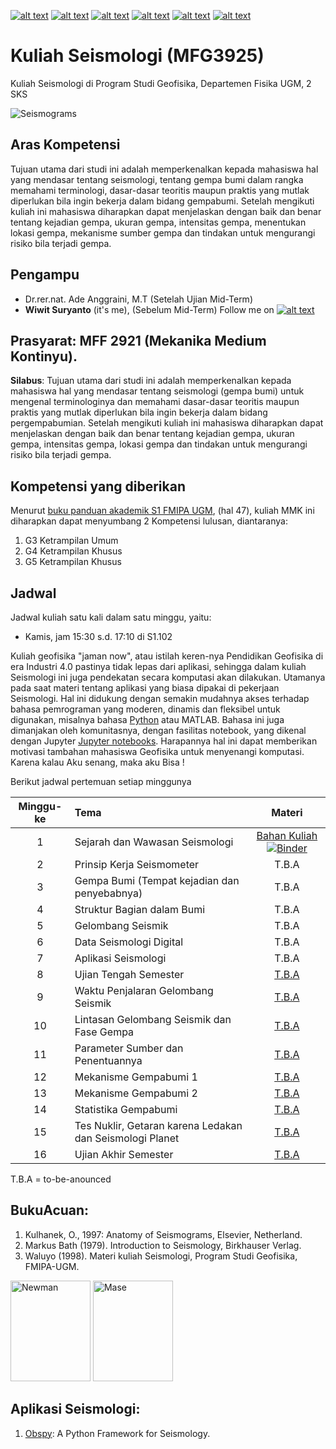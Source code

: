 [![alt text][1.1]][1]
[![alt text][2.1]][2]
[![alt text][3.1]][3]
[![alt text][4.1]][4]
[![alt text][5.1]][5]
[![alt text][6.1]][6]

[1.1]: http://i.imgur.com/tXSoThF.png (twitter icon with padding)
[2.1]: http://i.imgur.com/P3YfQoD.png (facebook icon with padding)
[3.1]: http://i.imgur.com/yCsTjba.png (google plus icon with padding)
[4.1]: http://i.imgur.com/YckIOms.png (tumblr icon with padding)
[5.1]: http://i.imgur.com/1AGmwO3.png (dribbble icon with padding)
[6.1]: http://i.imgur.com/0o48UoR.png (github icon with padding)



# Kuliah Seismologi (MFG3925)
Kuliah Seismologi di Program Studi Geofisika, Departemen Fisika UGM, 2 SKS

![Seismograms](https://chenseismolab.org/wp-content/uploads/2017/09/cropped-Header_image7_waveform_fitting_Chenetal2015JGR-1.png)
## Aras Kompetensi
Tujuan utama dari studi ini adalah memperkenalkan kepada mahasiswa hal yang mendasar tentang seismologi, tentang gempa bumi dalam rangka memahami terminologi, dasar-dasar teoritis maupun praktis yang mutlak diperlukan bila ingin bekerja dalam bidang gempabumi. Setelah mengikuti kuliah ini mahasiswa diharapkan dapat menjelaskan dengan baik dan benar tentang kejadian gempa, ukuran gempa, intensitas gempa, menentukan lokasi gempa, mekanisme sumber gempa dan tindakan untuk mengurangi risiko bila terjadi gempa.

## Pengampu
- Dr.rer.nat. Ade Anggraini, M.T (Setelah Ujian Mid-Term)
- **Wiwit Suryanto** (it's me), (Sebelum Mid-Term)
Follow me on [![alt text][1.1]][1]

## Prasyarat: MFF 2921 (Mekanika Medium Kontinyu).
**Silabus**: Tujuan utama dari studi ini adalah memperkenalkan kepada mahasiswa hal yang mendasar tentang seismologi (gempa bumi) untuk mengenal terminologinya dan memahami dasar-dasar teoritis maupun praktis yang mutlak diperlukan bila ingin bekerja dalam bidang pergempabumian. Setelah mengikuti kuliah ini mahasiswa diharapkan dapat menjelaskan dengan baik dan benar tentang kejadian gempa,
ukuran gempa, intensitas gempa, lokasi gempa dan tindakan untuk mengurangi risiko bila terjadi
gempa.

## Kompetensi yang diberikan

Menurut [buku panduan akademik S1 FMIPA UGM](http://mipa.ugm.ac.id/file/kurikulum-s1-s2-dan-s3/), (hal 47), kuliah MMK ini diharapkan dapat menyumbang 2 Kompetensi lulusan, diantaranya:
1. G3 Ketrampilan Umum
2. G4 Ketrampilan Khusus
3. G5 Ketrampilan Khusus

## Jadwal

Jadwal kuliah satu kali dalam satu minggu, yaitu:
- Kamis, jam 15:30 s.d. 17:10 di S1.102

Kuliah geofisika "jaman now", atau istilah keren-nya Pendidikan Geofisika di era Industri 4.0 pastinya tidak lepas dari aplikasi, sehingga dalam kuliah Seismologi ini juga pendekatan secara komputasi akan dilakukan. Utamanya pada saat materi tentang aplikasi yang biasa dipakai di pekerjaan Seismologi. Hal ini didukung dengan semakin mudahnya akses terhadap bahasa pemrograman yang moderen, dinamis dan fleksibel untuk digunakan, misalnya bahasa [Python](http://python.org) atau MATLAB. Bahasa ini juga dimanjakan oleh komunitasnya, dengan fasilitas notebook, yang dikenal dengan Jupyter [Jupyter notebooks](http://jupyter.org/). Harapannya hal ini dapat memberikan motivasi tambahan mahasiswa Geofisika untuk menyenangi komputasi. Karena kalau Aku senang, maka aku Bisa ! 

Berikut jadwal pertemuan setiap minggunya

| Minggu-ke | Tema                                 | Materi |
|:------:|:-------------------------------------|:-------:|
| 1     | Sejarah dan Wawasan Seismologi | [Bahan Kuliah](https://nbviewer.jupyter.org/github/maswiet/Kuliah_Seismologi/blob/master/Untitled1.ipynb) [![Binder](https://mybinder.org/badge_logo.svg)](https://mybinder.org/v2/gh/maswiet/Kuliah_Seismologi/master?filepath=Untitled1.ipynb) |
| 2     | Prinsip Kerja Seismometer | T.B.A |
| 3    | Gempa Bumi (Tempat kejadian dan penyebabnya) | T.B.A |
| 4     | Struktur Bagian dalam Bumi | T.B.A |
| 5     | Gelombang Seismik | T.B.A |
| 6     | Data Seismologi Digital | T.B.A |
| 7     | Aplikasi Seismologi |  T.B.A |
| 8     | Ujian Tengah Semester | [T.B.A](#) |
| 9     | Waktu Penjalaran Gelombang Seismik| [T.B.A](#) |
| 10     | Lintasan Gelombang Seismik dan Fase Gempa | [T.B.A](#) |
| 11     | Parameter Sumber dan Penentuannya | [T.B.A](#) |
| 12     | Mekanisme Gempabumi 1 | [T.B.A](#) |
| 13     | Mekanisme Gempabumi 2 | [T.B.A](#) |
| 14     | Statistika Gempabumi | [T.B.A](#) |
| 15     | Tes Nuklir, Getaran karena Ledakan dan Seismologi Planet  | [T.B.A](#) |
| 16     | Ujian Akhir Semester | [T.B.A](#) |

T.B.A = to-be-anounced 


## BukuAcuan:
1. Kulhanek, O., 1997: Anatomy of Seismograms, Elsevier, Netherland.
2. Markus Bath (1979). Introduction to Seismology, Birkhauser Verlag.
3. Waluyo (1998). Materi kuliah Seismologi, Program Studi Geofisika, FMIPA-UGM.

<img src="https://images-na.ssl-images-amazon.com/images/I/411QOuJzYAL._SY291_BO1,204,203,200_QL40_.jpg" width=128px height=161px alt='Newman'> <img src="https://images-na.ssl-images-amazon.com/images/I/51td5MftP2L._SX344_BO1,204,203,200_.jpg" width=128px height=161px alt='Mase'>

## Aplikasi Seismologi:
1. [Obspy](https://github.com/obspy/obspy/wiki): A Python Framework for Seismology.


 [1]: http://www.twitter.com/maswiet
 [2]: http://www.facebook.com/mas.wiet.52
 [3]: https://plus.google.com/#
 [4]: http://#
 [5]: http://dribbble.com/#
 [6]: http://www.github.com/maswiet

